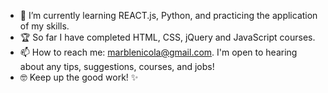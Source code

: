 - 🌱 I’m currently learning REACT.js, Python, and practicing the application of my skills.
- 🏆 So far I have completed HTML, CSS, jQuery and JavaScript courses. 
- 📫 How to reach me: marblenicola@gmail.com. I'm open to hearing about any tips, suggestions, courses, and jobs! 
- 🤓 Keep up the good work! ✨

